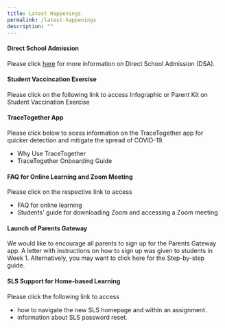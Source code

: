```yaml
---
title: Latest Happenings
permalink: /latest-happenings
description: ""
---
```

#### Direct School Admission

Please click [here]() for more information on Direct School Admission (DSA).

#### Student Vaccincation Exercise

Please click on the following link to access Infographic or Parent Kit on Student Vaccination Exercise

#### TraceTogether App

Please click below to acess information on the TraceTogether app for quicker detection and mitigate the spread of COVID-19.

* Why Use TraceTogether
* TraceTogether Onboarding Guide

#### FAQ for Online Learning and Zoom Meeting
	
Please click on the respective link to access

* FAQ for online learning
* Students' guide for downloading Zoom and accessing a Zoom meeting

#### Launch of Parents Gateway

We would like to encourage all parents to sign up for the Parents Gateway app. A letter with instructions on how to sign up was given to students in Week 1. Alternatively, you may want to click here for the Step-by-step guide.

#### SLS Support for Home-based Learning

Please click the following link to access

* how to navigate the new SLS homepage and within an assignment.
* information about SLS password reset.